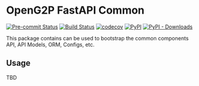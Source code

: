 # OpenG2P FastAPI Common

[![Pre-commit Status](https://github.com/OpenG2P/openg2p-fastapi-common/actions/workflows/pre-commit.yml/badge.svg?branch=1.1)](https://github.com/OpenG2P/openg2p-fastapi-common/actions/workflows/pre-commit.yml?query=branch%3A1.1)
[![Build Status](https://github.com/OpenG2P/openg2p-fastapi-common/actions/workflows/test.yml/badge.svg?branch=1.1)](https://github.com/OpenG2P/openg2p-fastapi-common/actions/workflows/test.yml?query=branch%3A1.1)
[![codecov](https://codecov.io/gh/OpenG2P/openg2p-fastapi-common/branch/1.1/graph/badge.svg)](https://codecov.io/gh/OpenG2P/openg2p-fastapi-common)
[![PyPI](https://img.shields.io/pypi/v/openg2p-fastapi-common?label=pypi%20package)](https://pypi.org/project/openg2p-fastapi-common)
[![PyPI - Downloads](https://img.shields.io/pypi/dm/openg2p-fastapi-common)](https://pypi.org/project/openg2p-fastapi-common)

This package contains can be used to bootstrap the common components API, API Models, ORM, Configs, etc.

## Usage

TBD
